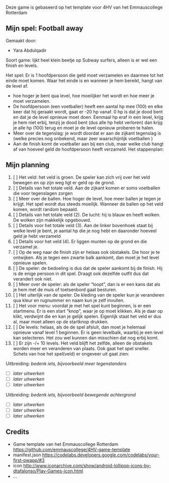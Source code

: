 Deze game is gebaseerd op het template voor 4HV van het Emmauscollege Rotterdam

## Mijn spel: Football away
Gemaakt door:
- Yara Abdulqadir

Soort game: 
lijkt heel klein beetje op Subway surfers, alleen is er wel een finish en levels. 

Het spel:
Er is 1 hoofdpersoon die geld moet verzamelen en daarmee tot het einde moet komen. Waar het einde is en wanneer je hem bereikt, hangt van de level af.
- hoe hoger je bent qua level, hoe moeilijker het wordt en hoe meer je moet verzamelen.
- De hoofdpersoon (een voetballer) heeft een aantal hp mee (100) en elke keer dat hij geraakt wordt, gaat er -20 hp vanaf. 0 hp is dat je dood bent en dat je de level opnieuw moet doen. Eenmaal hp eraf in een level, krijg je hem niet erbij, tenzij je dood bent (dus alle hp hebt verloren) dan krijg je alle hp (100) terug en moet je de level opnieuw proberen te halen.
- Meer over de tegenslag: je wordt doordat er aan de zijkant tegenslag is (welke precies nog onbekend, maar zeer waarschijnlijk voetballen )
- Aan de finish komt de voetballer aan bij een club, maar welke club hangt af van hoeveel geld de hoofdpersoon heeft verzameld.
Het stappenplan:

## Mijn planning
1. [ ] Het veld: het veld is groen. De speler kan zich vrij over het veld bewegen en op zijn
weg ligt er geld op de grond.
2. [ ] Details van het totale veld. Aan de zijkant komen er soms voetballen die voor
tegenslagen zorgen
3. [ ] Meer over de ballen. Hoe hoger de level, hoe meer ballen je tegen je krijgt. Het spel
wordt dus steeds moeilijk. Wanneer de ballen op het veld komen, wordt random
bepaald.
4. [ ] Details van het totale veld (2). De lucht: hij is blauw en heeft wolken. De wolken zijn
makkelijk opgebouwd.
5. [ ] Details voor het totale veld (3). Aan de linker bovenhoek staat bij welke level je bent,
je aantal hp die je nog hebt en daaronder hoeveel geld je hebt verzameld
6. [ ] Details voor het veld (4). Er liggen munten op de grond en die verzamel je.
7. [ ] Op de weg naar de finish zijn er helaas ook obstakels. Die hoor je te ontwijken. Als je
tegen een zwarte balk aankomt, dan moet je het level opnieuw spelen.
8. [ ] De speler: de bedoeling is dus dat de speler aankomt bij de finish. Hij is de enige
persoon in dit spel. Draagt ook dezelfde outfit dus dat verandert ook niet.
9. [ ] Meer over de speler: als de speler “loopt”, dan is er een kans dat als je hem met de
muis of toetsenbord gaat besturen.
10. [ ] Het uiterlijk van de speler. De kleding van de speler kun je veranderen qua kleur en
rugnummer en naam kun je zelf invullen.
11. [ ] Het voor menu: voordat je met het spel kunt beginnen, is er een startmenu. Er is een start “knop”, waar je op moet klikken. Als je daar op klikt, verdwijnt die en kan je gelijk spelen. Eigenlijk staat het veld er dus al, maar moet alleen op de startknop drukken.
12. [ ] De levels: helaas, als de de spel afsluit, dan moet je helemaal opnieuw vanaf level 1 beginnen. Er is geen levelbalk, waarbij je een level kan selecteren. Het zou wel kunnen dan misschien dat nog erbij komt.
13. [ ] Er zijn -/+ 10 levels. Het veld blijft het zelfde, alleen de obstakels worden meer en veranderen van plaats. Ook gaat het spel sneller.
Schets van hoe het spel(veld) er ongeveer uit gaat zien:
  
Uitbreiding: *bedenk iets, bijvoorbeeld meer tegenstanders*
- [ ] *later uitwerken*
- [ ] *later uitwerken*
- [ ] *later uitwerken*

Uitbreiding: *bedenk iets, bijvoorbeeld bewegende achtergrond*
- [ ] *later uitwerken*
- [ ] *later uitwerken*
- [ ] *later uitwerken*

## Credits
- Game template van het Emmauscollege Rotterdam https://github.com/emmauscollege/4HV-game-template
- manifest.json https://codelabs.developers.google.com/codelabs/your-first-pwapp/#3
- icon http://www.iconarchive.com/show/android-lollipop-icons-by-dtafalonso/Play-Games-icon.html
- ...
